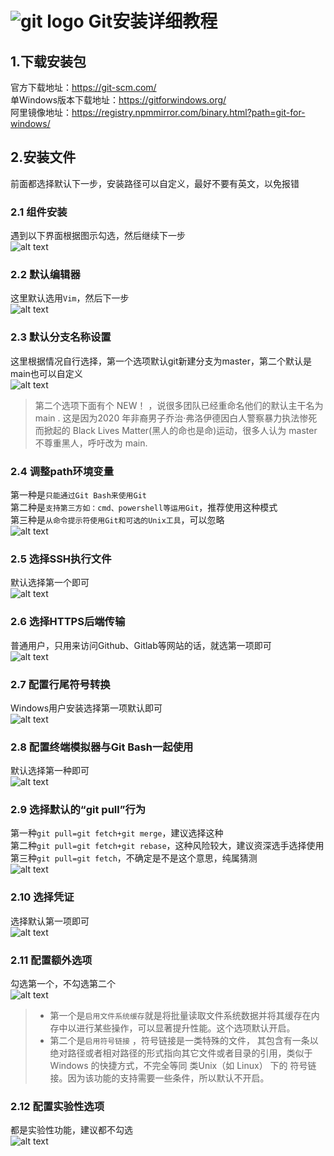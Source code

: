 # ![git logo](./svg/git.svg ':size=60') Git安装详细教程

## 1.下载安装包
官方下载地址：https://git-scm.com/  
单Windows版本下载地址：https://gitforwindows.org/  
阿里镜像地址：https://registry.npmmirror.com/binary.html?path=git-for-windows/

## 2.安装文件
前面都选择默认下一步，安装路径可以自定义，最好不要有英文，以免报错  

### 2.1 组件安装
遇到以下界面根据图示勾选，然后继续下一步  
![alt text](./img/image.png)

### 2.2 默认编辑器
这里默认选用`Vim`，然后下一步   
![alt text](./img/image-1.png)

### 2.3 默认分支名称设置
这里根据情况自行选择，第一个选项默认git新建分支为master，第二个默认是main也可以自定义  
![alt text](./img/image-2.png)
>第二个选项下面有个 NEW！ ，说很多团队已经重命名他们的默认主干名为 main . 这是因为2020 年非裔男子乔治·弗洛伊德因白人警察暴力执法惨死而掀起的 Black Lives Matter(黑人的命也是命)运动，很多人认为 master 不尊重黑人，呼吁改为 main.

### 2.4 调整path环境变量
第一种是`只能通过Git Bash来使用Git`  
第二种是`支持第三方如：cmd、powershell等运用Git`，推荐使用这种模式  
第三种是`从命令提示符使用Git和可选的Unix工具`，可以忽略  
![alt text](./img/image-3.png)

### 2.5 选择SSH执行文件
默认选择第一个即可  
![alt text](./img/image-4.png)

### 2.6 选择HTTPS后端传输
普通用户，只用来访问Github、Gitlab等网站的话，就选第一项即可  
![alt text](./img/image-5.png)

### 2.7 配置行尾符号转换
Windows用户安装选择第一项默认即可  
![alt text](./img/image-6.png)

### 2.8 配置终端模拟器与Git Bash一起使用
默认选择第一种即可  
![alt text](./img/image-7.png)

### 2.9 选择默认的“git pull”行为
第一种`git pull=git fetch+git merge`，建议选择这种  
第二种`git pull=git fetch+git rebase`，这种风险较大，建议资深选手选择使用  
第三种`git pull=git fetch`，不确定是不是这个意思，纯属猜测  
![alt text](./img/image-8.png)

### 2.10 选择凭证
选择默认第一项即可  
![alt text](./img/image-9.png)

### 2.11 配置额外选项
勾选第一个，不勾选第二个  
![alt text](./img/image-10.png)
>* 第一个是`启用文件系统缓存`就是将批量读取文件系统数据并将其缓存在内存中以进行某些操作，可以显著提升性能。这个选项默认开启。  
>* 第二个是`启用符号链接` ，符号链接是一类特殊的文件， 其包含有一条以绝对路径或者相对路径的形式指向其它文件或者目录的引用，类似于 Windows 的快捷方式，不完全等同 类Unix（如 Linux） 下的 符号链接。因为该功能的支持需要一些条件，所以默认不开启。


### 2.12 配置实验性选项
都是实验性功能，建议都不勾选  
![alt text](./img/image-11.png)